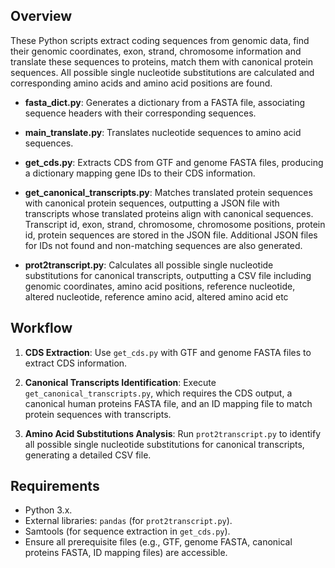 
## Overview

These Python scripts extract coding sequences from genomic data, find their genomic coordinates, exon, strand, chromosome information and translate these sequences to proteins, match them with canonical protein sequences. All possible single nucleotide substitutions are calculated and corresponding amino acids and amino acid positions are found. 


- **fasta_dict.py**: Generates a dictionary from a FASTA file, associating sequence headers with their corresponding sequences.

- **main_translate.py**: Translates nucleotide sequences to amino acid sequences.

- **get_cds.py**: Extracts CDS from GTF and genome FASTA files, producing a dictionary mapping gene IDs to their CDS information.

- **get_canonical_transcripts.py**: Matches translated protein sequences with canonical protein sequences, outputting a JSON file with transcripts whose translated proteins align with canonical sequences. Transcript id, exon, strand, chromosome, chromosome positions, protein id, protein sequences are stored in the JSON file. Additional JSON files for IDs not found and non-matching sequences are also generated.

- **prot2transcript.py**: Calculates all possible single nucleotide substitutions for canonical transcripts, outputting a CSV file including genomic coordinates, amino acid positions, reference nucleotide, altered nucleotide, reference amino acid, altered amino acid etc

## Workflow

1. **CDS Extraction**: Use `get_cds.py` with GTF and genome FASTA files to extract CDS information.

2. **Canonical Transcripts Identification**: Execute `get_canonical_transcripts.py`, which requires the CDS output, a canonical human proteins FASTA file, and an ID mapping file to match protein sequences with transcripts.

3. **Amino Acid Substitutions Analysis**: Run `prot2transcript.py` to identify all possible single nucleotide substitutions for canonical transcripts, generating a detailed CSV file.

## Requirements

- Python 3.x.
- External libraries: `pandas` (for `prot2transcript.py`).
- Samtools (for sequence extraction in `get_cds.py`).
- Ensure all prerequisite files (e.g., GTF, genome FASTA, canonical proteins FASTA, ID mapping files) are accessible.

